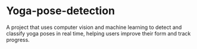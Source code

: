 # Yoga-pose-detection
A project that uses computer vision and machine learning to detect and classify yoga poses in real time, helping users improve their form and track progress.

